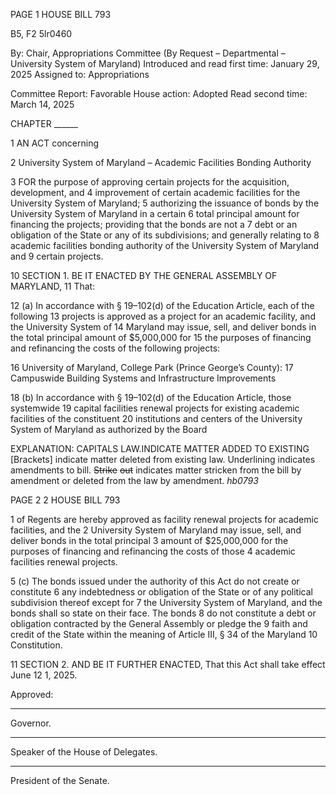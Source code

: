 PAGE 1
HOUSE BILL 793

B5, F2 5lr0460

By: Chair, Appropriations Committee (By Request – Departmental – University
System of Maryland)
Introduced and read first time: January 29, 2025
Assigned to: Appropriations

Committee Report: Favorable
House action: Adopted
Read second time: March 14, 2025

CHAPTER ______

1 AN ACT concerning

2 University System of Maryland – Academic Facilities Bonding Authority

3 FOR the purpose of approving certain projects for the acquisition, development, and
4 improvement of certain academic facilities for the University System of Maryland;
5 authorizing the issuance of bonds by the University System of Maryland in a certain
6 total principal amount for financing the projects; providing that the bonds are not a
7 debt or an obligation of the State or any of its subdivisions; and generally relating to
8 academic facilities bonding authority of the University System of Maryland and
9 certain projects.

10 SECTION 1. BE IT ENACTED BY THE GENERAL ASSEMBLY OF MARYLAND,
11 That:

12 (a) In accordance with § 19–102(d) of the Education Article, each of the following
13 projects is approved as a project for an academic facility, and the University System of
14 Maryland may issue, sell, and deliver bonds in the total principal amount of $5,000,000 for
15 the purposes of financing and refinancing the costs of the following projects:

16 University of Maryland, College Park (Prince George’s County):
17 Campuswide Building Systems and Infrastructure Improvements

18 (b) In accordance with § 19–102(d) of the Education Article, those systemwide
19 capital facilities renewal projects for existing academic facilities of the constituent
20 institutions and centers of the University System of Maryland as authorized by the Board

EXPLANATION: CAPITALS LAW.INDICATE MATTER ADDED TO EXISTING
[Brackets] indicate matter deleted from existing law.
Underlining indicates amendments to bill.
~~Strike~~ ~~out~~ indicates matter stricken from the bill by amendment or deleted from the law by
amendment. *hb0793*

PAGE 2
2 HOUSE BILL 793

1 of Regents are hereby approved as facility renewal projects for academic facilities, and the
2 University System of Maryland may issue, sell, and deliver bonds in the total principal
3 amount of $25,000,000 for the purposes of financing and refinancing the costs of those
4 academic facilities renewal projects.

5 (c) The bonds issued under the authority of this Act do not create or constitute
6 any indebtedness or obligation of the State or of any political subdivision thereof except for
7 the University System of Maryland, and the bonds shall so state on their face. The bonds
8 do not constitute a debt or obligation contracted by the General Assembly or pledge the
9 faith and credit of the State within the meaning of Article III, § 34 of the Maryland
10 Constitution.

11 SECTION 2. AND BE IT FURTHER ENACTED, That this Act shall take effect June
12 1, 2025.

Approved:

________________________________________________________________________________
Governor.

________________________________________________________________________________
Speaker of the House of Delegates.

________________________________________________________________________________
President of the Senate.
